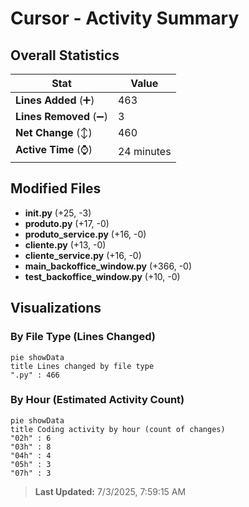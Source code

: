 # Cursor - Activity Summary 

## Overall Statistics

| Stat                   | Value                                                             |
| ---------------------- | ----------------------------------------------------------------- |
| **Lines Added** (➕)   | 463                                          |
| **Lines Removed** (➖) | 3                                        |
| **Net Change** (↕)    | 460                |
| **Active Time** (⌚)   | 24 minutes |


## Modified Files
- **__init__.py** (+25, -3)
- **produto.py** (+17, -0)
- **produto_service.py** (+16, -0)
- **cliente.py** (+13, -0)
- **cliente_service.py** (+16, -0)
- **main_backoffice_window.py** (+366, -0)
- **test_backoffice_window.py** (+10, -0)

## Visualizations

### By File Type (Lines Changed)

```mermaid
pie showData
title Lines changed by file type
".py" : 466
```

### By Hour (Estimated Activity Count)

```mermaid
pie showData
title Coding activity by hour (count of changes)
"02h" : 6
"03h" : 8
"04h" : 4
"05h" : 3
"07h" : 3
```


> **Last Updated:** 7/3/2025, 7:59:15 AM